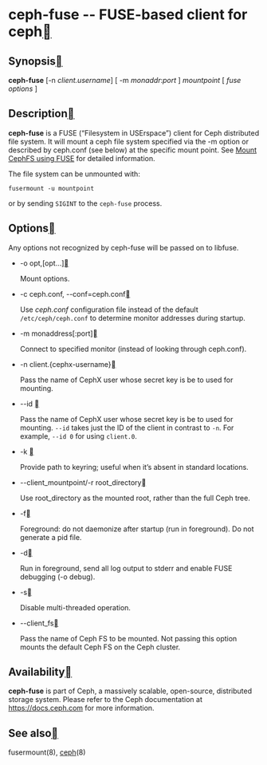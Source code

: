 # ceph-fuse -- FUSE-based client for ceph[](https://docs.ceph.com/en/latest/man/8/ceph-fuse/#ceph-fuse-fuse-based-client-for-ceph)

## Synopsis[](https://docs.ceph.com/en/latest/man/8/ceph-fuse/#synopsis)

**ceph-fuse** [-n *client.username*] [ -m *monaddr*:*port* ] *mountpoint* [ *fuse options* ]

## Description[](https://docs.ceph.com/en/latest/man/8/ceph-fuse/#description)

**ceph-fuse** is a FUSE (“Filesystem in USErspace”) client for Ceph distributed file system. It will mount a ceph file system specified via the -m option or described by ceph.conf (see below) at the specific mount point. See [Mount CephFS using FUSE](https://docs.ceph.com/en/latest/cephfs/mount-using-fuse/) for detailed information.

The file system can be unmounted with:

```
fusermount -u mountpoint
```

or by sending `SIGINT` to the `ceph-fuse` process.

## Options[](https://docs.ceph.com/en/latest/man/8/ceph-fuse/#options)

Any options not recognized by ceph-fuse will be passed on to libfuse.

- -o opt,[opt...][](https://docs.ceph.com/en/latest/man/8/ceph-fuse/#cmdoption-ceph-fuse-o)

  Mount options.

- -c ceph.conf, --conf=ceph.conf[](https://docs.ceph.com/en/latest/man/8/ceph-fuse/#cmdoption-ceph-fuse-c)

  Use *ceph.conf* configuration file instead of the default `/etc/ceph/ceph.conf` to determine monitor addresses during startup.

- -m monaddress[:port][](https://docs.ceph.com/en/latest/man/8/ceph-fuse/#cmdoption-ceph-fuse-m)

  Connect to specified monitor (instead of looking through ceph.conf).

- -n client.{cephx-username}[](https://docs.ceph.com/en/latest/man/8/ceph-fuse/#cmdoption-ceph-fuse-n)

  Pass the name of CephX user whose secret key is be to used for mounting.

- --id <client-id>[](https://docs.ceph.com/en/latest/man/8/ceph-fuse/#cmdoption-ceph-fuse-id)

  Pass the name of CephX user whose secret key is be to used for mounting. `--id` takes just the ID of the client in contrast to `-n`. For example, `--id 0` for using `client.0`.

- -k <path-to-keyring>[](https://docs.ceph.com/en/latest/man/8/ceph-fuse/#cmdoption-ceph-fuse-k)

  Provide path to keyring; useful when it’s absent in standard locations.

- --client_mountpoint/-r root_directory[](https://docs.ceph.com/en/latest/man/8/ceph-fuse/#cmdoption-ceph-fuse-client_mountpoint-r)

  Use root_directory as the mounted root, rather than the full Ceph tree.

- -f[](https://docs.ceph.com/en/latest/man/8/ceph-fuse/#cmdoption-ceph-fuse-f)

  Foreground: do not daemonize after startup (run in foreground). Do not generate a pid file.

- -d[](https://docs.ceph.com/en/latest/man/8/ceph-fuse/#cmdoption-ceph-fuse-d)

  Run in foreground, send all log output to stderr and enable FUSE debugging (-o debug).

- -s[](https://docs.ceph.com/en/latest/man/8/ceph-fuse/#cmdoption-ceph-fuse-s)

  Disable multi-threaded operation.

- --client_fs[](https://docs.ceph.com/en/latest/man/8/ceph-fuse/#cmdoption-ceph-fuse-client_fs)

  Pass the name of Ceph FS to be mounted. Not passing this option mounts the default Ceph FS on the Ceph cluster.

## Availability[](https://docs.ceph.com/en/latest/man/8/ceph-fuse/#availability)

**ceph-fuse** is part of Ceph, a massively scalable, open-source, distributed storage system. Please refer to the Ceph documentation at https://docs.ceph.com for more information.

## See also[](https://docs.ceph.com/en/latest/man/8/ceph-fuse/#see-also)

fusermount(8), [ceph](https://docs.ceph.com/en/latest/man/8/ceph/)(8)